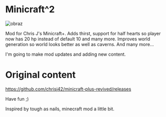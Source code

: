 # Minicraft^2
![obraz](https://user-images.githubusercontent.com/54317957/160758007-718b8cc5-fd9f-44cb-a4bf-fee47865bc06.png)


Mod for Chris J's Minicraft+.
Adds thirst, support for half hearts so player now has 20 hp instead of default 10 and many more.
Improves world generation so world looks better as well as caverns.
And many more...

I'm going to make mod updates and adding new content.

# Original content
https://github.com/chrisj42/minicraft-plus-revived/releases

Have fun ;)

Inspired by tough as nails, minecraft mod a little bit.
